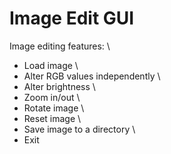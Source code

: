 # Image Edit GUI
Image editing features: \
- Load image \
- Alter RGB values independently \
- Alter brightness \
- Zoom in/out \
- Rotate image \
- Reset image \
- Save image to a directory \
- Exit
